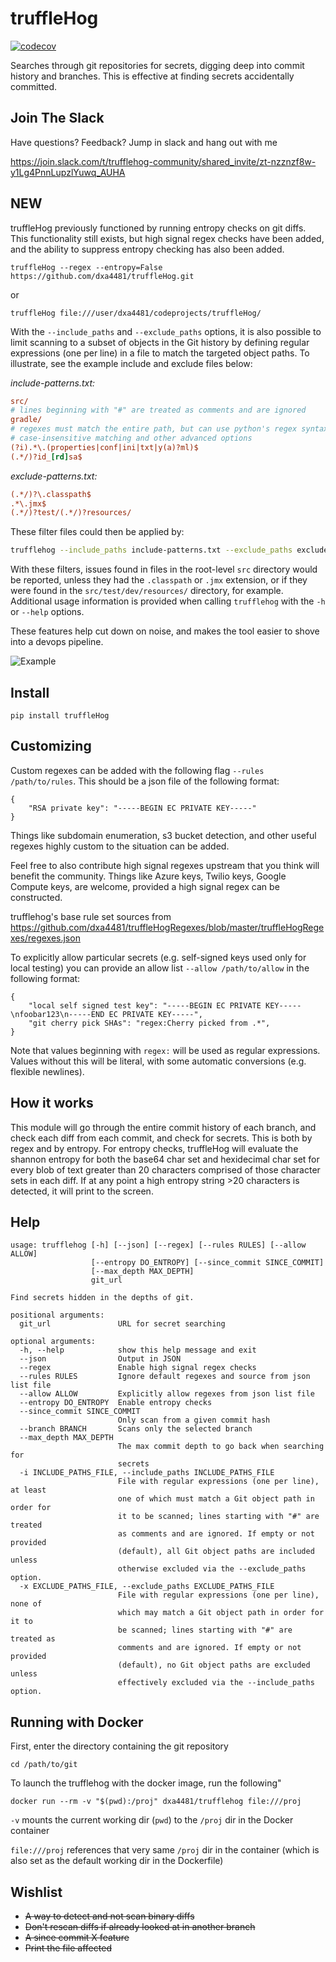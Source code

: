 

# truffleHog
[![codecov](https://codecov.io/gh/trufflesecurity/truffleHog/branch/master/graph/badge.svg)](https://codecov.io/gh/trufflesecurity/truffleHog)

Searches through git repositories for secrets, digging deep into commit history and branches. This is effective at finding secrets accidentally committed.

## Join The Slack
Have questions? Feedback? Jump in slack and hang out with me 

https://join.slack.com/t/trufflehog-community/shared_invite/zt-nzznzf8w-y1Lg4PnnLupzlYuwq_AUHA

## NEW
truffleHog previously functioned by running entropy checks on git diffs. This functionality still exists, but high signal regex checks have been added, and the ability to suppress entropy checking has also been added.


```
truffleHog --regex --entropy=False https://github.com/dxa4481/truffleHog.git
```

or

```
truffleHog file:///user/dxa4481/codeprojects/truffleHog/
```

With the `--include_paths` and `--exclude_paths` options, it is also possible to limit scanning to a subset of objects in the Git history by defining regular expressions (one per line) in a file to match the targeted object paths. To illustrate, see the example include and exclude files below:

_include-patterns.txt:_
```ini
src/
# lines beginning with "#" are treated as comments and are ignored
gradle/
# regexes must match the entire path, but can use python's regex syntax for
# case-insensitive matching and other advanced options
(?i).*\.(properties|conf|ini|txt|y(a)?ml)$
(.*/)?id_[rd]sa$
```

_exclude-patterns.txt:_
```ini
(.*/)?\.classpath$
.*\.jmx$
(.*/)?test/(.*/)?resources/
```

These filter files could then be applied by:
```bash
trufflehog --include_paths include-patterns.txt --exclude_paths exclude-patterns.txt file://path/to/my/repo.git
```
With these filters, issues found in files in the root-level `src` directory would be reported, unless they had the `.classpath` or `.jmx` extension, or if they were found in the `src/test/dev/resources/` directory, for example. Additional usage information is provided when calling `trufflehog` with the `-h` or `--help` options.

These features help cut down on noise, and makes the tool easier to shove into a devops pipeline.

![Example](https://i.imgur.com/YAXndLD.png)

## Install
```
pip install truffleHog
```

## Customizing

Custom regexes can be added with the following flag `--rules /path/to/rules`. This should be a json file of the following format:
```
{
    "RSA private key": "-----BEGIN EC PRIVATE KEY-----"
}
```
Things like subdomain enumeration, s3 bucket detection, and other useful regexes highly custom to the situation can be added.

Feel free to also contribute high signal regexes upstream that you think will benefit the community. Things like Azure keys, Twilio keys, Google Compute keys, are welcome, provided a high signal regex can be constructed.

trufflehog's base rule set sources from https://github.com/dxa4481/truffleHogRegexes/blob/master/truffleHogRegexes/regexes.json

To explicitly allow particular secrets (e.g. self-signed keys used only for local testing) you can provide an allow list `--allow /path/to/allow` in the following format:
```
{
    "local self signed test key": "-----BEGIN EC PRIVATE KEY-----\nfoobar123\n-----END EC PRIVATE KEY-----",
    "git cherry pick SHAs": "regex:Cherry picked from .*",
}
```

Note that values beginning with `regex:` will be used as regular expressions. Values without this will be literal, with some automatic conversions (e.g. flexible newlines).

## How it works
This module will go through the entire commit history of each branch, and check each diff from each commit, and check for secrets. This is both by regex and by entropy. For entropy checks, truffleHog will evaluate the shannon entropy for both the base64 char set and hexidecimal char set for every blob of text greater than 20 characters comprised of those character sets in each diff. If at any point a high entropy string >20 characters is detected, it will print to the screen.

## Help

```
usage: trufflehog [-h] [--json] [--regex] [--rules RULES] [--allow ALLOW]
                  [--entropy DO_ENTROPY] [--since_commit SINCE_COMMIT]
                  [--max_depth MAX_DEPTH]
                  git_url

Find secrets hidden in the depths of git.

positional arguments:
  git_url               URL for secret searching

optional arguments:
  -h, --help            show this help message and exit
  --json                Output in JSON
  --regex               Enable high signal regex checks
  --rules RULES         Ignore default regexes and source from json list file
  --allow ALLOW         Explicitly allow regexes from json list file
  --entropy DO_ENTROPY  Enable entropy checks
  --since_commit SINCE_COMMIT
                        Only scan from a given commit hash
  --branch BRANCH       Scans only the selected branch
  --max_depth MAX_DEPTH
                        The max commit depth to go back when searching for
                        secrets
  -i INCLUDE_PATHS_FILE, --include_paths INCLUDE_PATHS_FILE
                        File with regular expressions (one per line), at least
                        one of which must match a Git object path in order for
                        it to be scanned; lines starting with "#" are treated
                        as comments and are ignored. If empty or not provided
                        (default), all Git object paths are included unless
                        otherwise excluded via the --exclude_paths option.
  -x EXCLUDE_PATHS_FILE, --exclude_paths EXCLUDE_PATHS_FILE
                        File with regular expressions (one per line), none of
                        which may match a Git object path in order for it to
                        be scanned; lines starting with "#" are treated as
                        comments and are ignored. If empty or not provided
                        (default), no Git object paths are excluded unless
                        effectively excluded via the --include_paths option.
```

## Running with Docker

First, enter the directory containing the git repository

```
cd /path/to/git
```

To launch the trufflehog with the docker image, run the following"

```
docker run --rm -v "$(pwd):/proj" dxa4481/trufflehog file:///proj
```

`-v` mounts the current working dir (`pwd`) to the `/proj` dir in the Docker container

`file:///proj` references that very same `/proj` dir in the container (which is also set as the default working dir in the Dockerfile)

## Wishlist

- ~~A way to detect and not scan binary diffs~~
- ~~Don't rescan diffs if already looked at in another branch~~
- ~~A since commit X feature~~
- ~~Print the file affected~~
